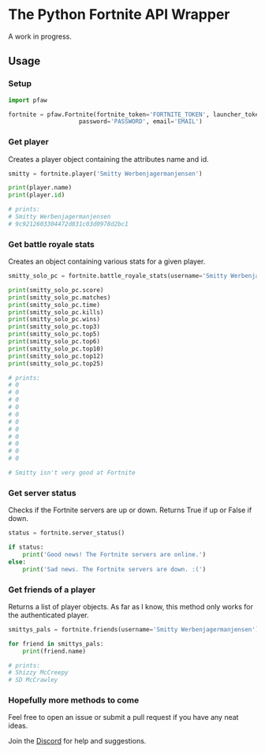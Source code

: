 # The Python Fortnite API Wrapper
A work in progress.

## Usage

### Setup
```python
import pfaw

fortnite = pfaw.Fortnite(fortnite_token='FORTNITE_TOKEN', launcher_token='LAUNCHER_TOKEN',
                    password='PASSWORD', email='EMAIL')
```

### Get player
Creates a player object containing the attributes name and id.
```python
smitty = fortnite.player('Smitty Werbenjagermanjensen')

print(player.name)
print(player.id)

# prints:
# Smitty Werbenjagermanjensen
# 9c9212603304472d831c03d0978d2bc1
```

### Get battle royale stats
Creates an object containing various stats for a given player.
```python
smitty_solo_pc = fortnite.battle_royale_stats(username='Smitty Werbenjagermanjensen', mode='solo', platform='pc')

print(smitty_solo_pc.score)
print(smitty_solo_pc.matches)
print(smitty_solo_pc.time)
print(smitty_solo_pc.kills)
print(smitty_solo_pc.wins)
print(smitty_solo_pc.top3)
print(smitty_solo_pc.top5)
print(smitty_solo_pc.top6)
print(smitty_solo_pc.top10)
print(smitty_solo_pc.top12)
print(smitty_solo_pc.top25)

# prints:
# 0
# 0
# 0
# 0
# 0
# 0
# 0
# 0
# 0
# 0
# 0

# Smitty isn't very good at Fortnite
```

### Get server status
Checks if the Fortnite servers are up or down. Returns True if up or False if down.
```python
status = fortnite.server_status()

if status:
    print('Good news! The Fortnite servers are online.')
else:
    print('Sad news. The Fortnite servers are down. :(')
```

### Get friends of a player
Returns a list of player objects. As far as I know, this method only works for the authenticated player.
```python
smittys_pals = fortnite.friends(username='Smitty Werbenjagermanjensen')

for friend in smittys_pals:
    print(friend.name)

# prints:
# Shizzy McCreepy
# SD McCrawley
```

### Hopefully more methods to come
Feel free to open an issue or submit a pull request if you have any neat ideas.

Join the [Discord](https://discord.gg/eFBk3wZ) for help and suggestions.